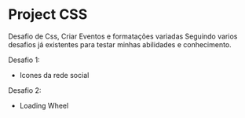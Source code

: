 # Project CSS
Desafio de Css, Criar Eventos e formatações variadas
Seguindo varios desafios já existentes para testar minhas abilidades e conhecimento.

Desafio 1:
- Icones da rede social 

Desafio 2:
- Loading Wheel
